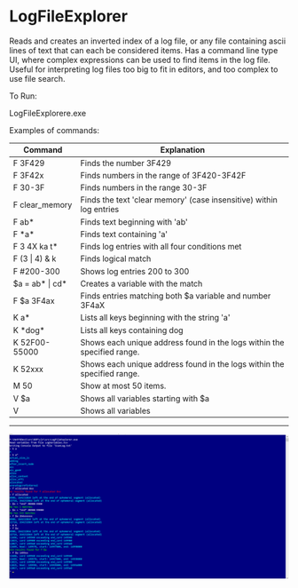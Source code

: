 # LogFileExplorer
Reads and creates an inverted index of a log file, or any file containing ascii lines of text that can each be considered items.
Has a command line type UI, where complex expressions can be used to find items in the log file.
Useful for interpreting log files too big to fit in editors, and too complex to use file search.

To Run:

LogFileExplorere.exe <filepath>

Examples of commands:

 Command       | Explanation                                                                  
---------------|------------------------------------------------------------------------------
F  3F429        |  Finds the number 3F429                                                      
F  3F42x        |  Finds numbers in the range of 3F420-3F42F                                   
F  30-3F        |  Finds numbers in the range 30-3F                                            
F  clear_memory |  Finds the text 'clear memory' (case insensitive) within log entries         
F  ab*          |  Finds text beginning with 'ab'                                              
F  \*a\*          |  Finds text containing 'a'                                                   
F  3 4X ka t*   |  Finds log entries with all four conditions met                              
F  (3 \| 4) & k  |  Finds logical match                                                         
F  #200-300     |  Shows log entries 200 to 300                                                
$a = ab* \| cd* |  Creates a variable with the match                                           
F  $a 3F4ax     |  Finds entries matching both $a variable and number 3F4aX                    
K  a*           |  Lists all keys beginning with the string 'a'                                
K  \*dog\*        |  Lists all keys containing dog                                               
K  52F00-55000  |  Shows each unique address found in the logs within the specified range.     
K  52xxx        |  Shows each unique address found in the logs within the specified range.     
M  50           |  Show at most 50 items.                                                      
V  $a           |  Shows all variables starting with $a                                        
V               |  Shows all variables                                                         

---

![Alt text](screenshot.png "screen shot")
